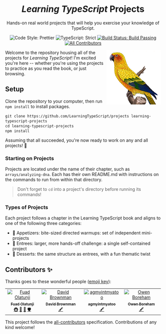<h1 align="center"><em>Learning TypeScript</em> Projects</h1>

<p align="center">Hands-on real world projects that will help you exercise your knowledge of TypeScript.</p>

<p align="center">
	<img alt="Code Style: Prettier" src="https://img.shields.io/badge/code_style-prettier-14cc21.svg" />
	<img alt="TypeScript: Strict" src="https://img.shields.io/badge/typescript-strict-14cc21.svg" />
	<a href="https://github.com/LearningTypeScript/projects/actions/workflows/solutions.yml">
		<img alt="Build Status: Build Passing" src="https://github.com/LearningTypeScript/projects/actions/workflows/solutions.yml/badge.svg" />
	</a>
	<!-- ALL-CONTRIBUTORS-BADGE:START - Do not remove or modify this section -->
	<a href="#contributors-">
  		<img alt="All Contributors" src="https://img.shields.io/badge/all_contributors-2-14cc21.svg" />
	</a>
<!-- ALL-CONTRIBUTORS-BADGE:END -->
</p>

<img align="right" alt="Learning TypeScript title with a sun conure and O'Reilly logo" height="176px" src="./cover-conure.png" width="176px">

Welcome to the repository housing all of the projects for _Learning TypeScript_!
I'm excited you're here -- whether you're using the projects to practice as you read the book, or just browsing.

## Setup

Clone the repository to your computer, then run `npm install` to install packages.

```shell
git clone https://github.com/LearningTypeScript/projects learning-typescript-projects
cd learning-typescript-projects
npm install
```

Assuming that all succeeded, you're now ready to work on any and all projects! 🚀

### Starting on Projects

<!-- TODO: switch to the first project they'd ever need to work on -->

Projects are located under the name of their chapter, such as `arrays/analyzing-dna`.
Each has their own README.md with instructions on the commands to run from within that directory.

> Don't forget to `cd` into a project's directory before running its commands!

### Types of Projects

Each project follows a chapter in the Learning TypeScript book and aligns to one of the following three categories:

- 🥗 Appetizers: bite-sized directed warmups: set of independent mini-projects
- 🍲 Entrees: larger, more hands-off challenge: a single self-contained project
- 🍰 Desserts: the same structure as entrees, with a fun thematic twist

## Contributors ✨

Thanks goes to these wonderful people ([emoji key](https://allcontributors.org/docs/en/emoji-key)):

<!-- ALL-CONTRIBUTORS-LIST:START - Do not remove or modify this section -->
<!-- prettier-ignore-start -->
<!-- markdownlint-disable -->
<table>
  <tbody>
    <tr>
      <td align="center"><a href="http://fuadolatunji.me"><img src="https://avatars.githubusercontent.com/u/65264054?v=4?s=100" width="100px;" alt="Fuad Olatunji"/><br /><sub><b>Fuad Olatunji</b></sub></a><br /><a href="#infra-fuadop" title="Infrastructure (Hosting, Build-Tools, etc)">🚇</a> <a href="https://github.com/LearningTypeScript/projects/commits?author=fuadop" title="Documentation">📖</a> <a href="https://github.com/LearningTypeScript/projects/issues?q=author%3Afuadop" title="Bug reports">🐛</a> <a href="#security-fuadop" title="Security">🛡️</a></td>
      <td align="center"><a href="https://xavd.id"><img src="https://avatars.githubusercontent.com/u/1231935?v=4?s=100" width="100px;" alt="David Brownman"/><br /><sub><b>David Brownman</b></sub></a><br /><a href="#content-xavdid" title="Content">🖋</a></td>
      <td align="center"><a href="http://agmyintmyatoo.github.io"><img src="https://avatars.githubusercontent.com/u/37968696?v=4?s=100" width="100px;" alt="agmyintmyatoo"/><br /><sub><b>agmyintmyatoo</b></sub></a><br /><a href="#content-agmyintmyatoo" title="Content">🖋</a></td>
      <td align="center"><a href="http://owenboreham.tech"><img src="https://avatars.githubusercontent.com/u/73446766?v=4?s=100" width="100px;" alt="Owen Boreham"/><br /><sub><b>Owen Boreham</b></sub></a><br /><a href="#content-bobrossrtx" title="Content">🖋</a></td>
    </tr>
  </tbody>
</table>

<!-- markdownlint-restore -->
<!-- prettier-ignore-end -->

<!-- ALL-CONTRIBUTORS-LIST:END -->

This project follows the [all-contributors](https://github.com/all-contributors/all-contributors) specification. Contributions of any kind welcome!
